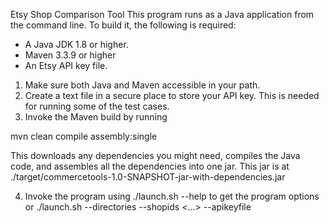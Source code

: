 Etsy Shop Comparison Tool
This program runs as a Java application from the command line. To build it, the following is required:

* A Java JDK 1.8 or higher.
* Maven 3.3.9 or higher 
* An Etsy API key file.

1.  Make sure both Java and Maven accessible in your path.
2.  Create a text file in a secure place to store your API key.  This is needed for running some of the
test cases.
3.  Invoke the Maven build by running  

mvn clean compile assembly:single

This downloads any dependencies you might need, compiles the Java code, and assembles all the dependencies
into one jar.  This jar is at ./target/commercetools-1.0-SNAPSHOT-jar-with-dependencies.jar

4.  Invoke the program using 
./launch.sh --help to get the program options
or
./launch.sh --directories --shopids <shopid1> <shopid2> <...> --apikeyfile <yourapikeyfile>



